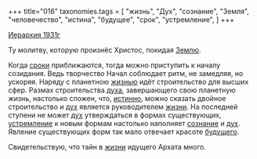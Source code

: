 +++
title="016"
taxonomies.tags = [
 "жизнь",
 "Дух",
 "сознание",
 "Земля",
 "человечество",
 "истина",
 "будущее",
 "срок",
 "устремление",
]
+++

[Иерархия 1931г](/agni/1931)

Ту молитву, которую произнёс Христос, покидая [Землю](/tags/Дух).   

Когда [сроки](/tags/срок) приближаются, тогда можно приступить к началу созидания. Ведь творчество Начал соблюдает ритм, не замедляя, но ускоряя. Наряду с планетною [жизнью](/tags/жизнь) идёт строительство для высших сфер. Размах строительства [духа](/tags/Дух), завершающего свою планетную жизнь, настолько сложен, что, [истинно](/tags/истина), можно сказать двойное строительство и [дух](/tags/Дух) является руководителем [жизни](/tags/жизнь). На последней ступени не может [дух](/tags/Дух) утверждаться в формах существующих, [устремление](/tags/устремление) к новым формам настолько наполняет [сознание](/tags/сознание) и [дух](/tags/Дух). Явление существующих форм так мало отвечает красоте [будущего](/tags/будущее).   

Свидетельствую, что тайн в [жизни](/tags/жизнь) идущего Архата много.   

